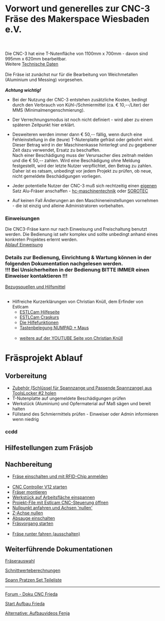 # Vorwort und generelles zur CNC-3 Fräse des Makerspace Wiesbaden e.V.<br><br>
Die CNC-3 hat eine T-Nutenfläche von 1100mm x 700mm - davon sind 995mm x 620mm bearbeitbar.<br>
Weitere [Technische Daten](technischedaten.md)<br>  <br> 
Die Fräse ist zunächst nur für die Bearbeitung von Weichmetallen (Aluminium und Messing) vorgesehen.<br><br>
***Achtung wichtig!***<br>
* Bei der Nutzung der CNC-3 entstehen zusätzliche Kosten, bedingt durch den Verbrauch von Kühl-/Schmiermittel (ca. € 10,--/Liter) der MMS (Minimalmengenschmierung).<br>
* Der Verrechnungsmodus ist noch nicht definiert - wird aber zu einem späteren Zeitpunkt hier erklärt.
* Desweiteren werden immer dann € 50,-- fällig, wenn durch eine Fehleinstellung in die (teure) T-Nutenplatte gefräst oder gebohrt wird. 
Dieser Betrag wird in der Maschinenkasse hinterlegt und zu gegebener Zeit dazu verwendet, Ersatz zu beschaffen.<br>
Nach einer Beschädigung muss der Verursacher dies zeitnah melden und die € 50,-- zahlen. Wird eine Beschädigung ohne Meldung festgestellt, wird  der letzte Nutzer verpflichtet, den Betrag zu zahlen.
Daher ist es ratsam, unbedingt vor jedem Projekt zu prüfen, ob neue, nicht gemeldete Beschädigungen vorliegen.  

* Jeder potentielle Nutzer der CNC-3 muß sich rechtzeitig einen <ins>eigenen</ins> Satz Alu-Fräser anschaffen - [hc-maschinentechnik](https://hc-maschinentechnik.de/Fraeser-fuer-Aluminium) oder [SOROTEC](https://www.sorotec.de/shop/Zerspanungswerkzeuge/sorotec-werkzeuge/sorotec-fraesersets/)
* Auf keinen Fall Änderungen an den Maschineneinstellungen vornehmen - die ist einzig und alleine Administratoren vorbehalten.
### Einweisungen
Die CNC3-Fräse kann nur nach Einweisung und Freischaltung benutzt werden. Die Bedienung ist sehr komplex und sollte unbedingt anhand eines konkreten Projektes erlernt werden.  
[Ablauf Einweisung](einweisung.md)

### Details zur Bedienung, Einrichtung & Wartung können in der folgenden Dokumentation nachgelesen werden.<br> !!! Bei Unsicherheiten in der Bedienung BITTE IMMER einen Einweiser kontaktieren !!!  

[Bezugsquellen und Hilfsmittel](bezugsquellen.md)
<br><br>

- Hilfreiche Kurzerklärungen von Christian Knüll, dem Erfinder von Estlcam 
  - [ESTLCam Hilfeseite](https://estlcam.de/index.php#Help)
  - [ESTLCam Craskurs](https://www.youtube.com/watch?v=od0ZFGGbvX8)
  - [Die Hilfefunktionen](https://www.youtube.com/watch?v=3ujPAEB8xeg)
  - [Tastenbelegung NUMPAD + Maus](https://www.youtube.com/watch?v=sXvNqufWKvA)<br><br>
  - [weitere auf der YOUTUBE Seite von Christian Knüll](https://www.youtube.com/@ChristianKnuell)

# Fräsprojekt Ablauf
## Vorbereitung
* [Zubehör (Schlüssel für Spannzange und Passende Spannzange) aus ToolsLocker #2 holen]()
* T-Nutenplatte auf ungemeldete Beschädigungen prüfen
* Werkstück (Aluminium) und Opfermaterial auf Maß sägen und bereit halten
* Füllstand des Schmiermittels prüfen - Einweiser oder Admin informieren wenn niedrig
### ccdd
## Hilfestellungen zum Fräsjob
## Nachbereitung

* [Fräse einschalten und mit RFID-Chip anmelden]()<br><br>
* [CNC Controller V12 starten]()
* [Fräser montieren]()  
* [Werkstück auf Arbeitsfläche einspannen]()
* [Projekt-File mit Estlcam CNC-Steuerung öffnen]()
* [Nullpunkt anfahren und Achsen 'nullen']()
* [Z-Achse nullen]()
* [Absauge einschalten]()
* [Fräsvorgang starten]() <br><br>
* [Fräse runter fahren (ausschalten)]()

## Weiterführende Dokumentationen
[Fräserauswahl](https://github.com/makerspace-wi/Projekt-CNC2-Holzfraese/tree/main/images/fraeser_verwendung_schaftfraeser.png)<br>

[Schnittwerteberechnungen](../blob/main/doc/schnittwerte.pdf)

[Spann Pratzen Set Teileliste](../blob/main/doc/Pratzen_Set.pdf)

----
[Forum - Doku CNC Frieda](https://www.rc-network.de/threads/fr%C3%A4se-frieda.560454/)

[Start Aufbau Frieda](https://www.rc-network.de/threads/fr%C3%A4se-frieda.560454/page-7#post-6101748)

[Alternative: Aufbauvideos Fenja](https://youtube.com/playlist?list=PLLCksGowj_HlLhqURt2nQoHIq9-4l2GwC)
